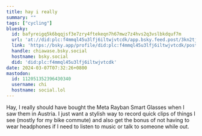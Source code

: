 ```yaml
---
title: hay i really
summary: ""
tags: ["cycling"]
bluesky:
  id: bafyreigq5k6bqqjsf3e7zry4ftekeqn7h67mwz7z4hvs2q3vslbkdquf7m
  url: 'at://did:plc:f4mmql45u3lfj6iltwjvtcdk/app.bsky.feed.post/3kn2tjq3tac2r'
  link: 'https://bsky.app/profile/did:plc:f4mmql45u3lfj6iltwjvtcdk/post/3kn2tjq3tac2r'
  handle: chiawase.bsky.social
  hostname: bsky.social
  did: 'did:plc:f4mmql45u3lfj6iltwjvtcdk'
date: 2024-03-07T07:32:26+0800
mastodon:
  id: 112051352396430340
  username: chi
  hostname: social.lol
---
```


Hay, I really should have bought the Meta Rayban Smart Glasses when I saw them in Austria. I just want a stylish way to record quick clips of things I see (mostly for my bike commute) and also get the bonus of not having to wear headphones if I need to listen to music or talk to someone while out.
